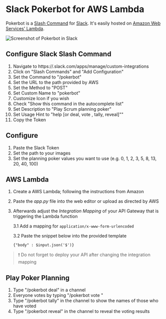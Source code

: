 # Slack Pokerbot for AWS Lambda

Pokerbot is a [Slash Command](https://api.slack.com/slash-commands) for [Slack](https://slack.com/). It's easily hosted on [Amazon Web Services' Lambda](https://aws.amazon.com/lambda/).

![Screenshot of Pokerbot in Slack](https://raw.githubusercontent.com/nateyolles/slack-pokerbot/master/images/screenshot.png)

## Configure Slack Slash Command

1. Navigate to https://<your-team-name>.slack.com/apps/manage/custom-integrations
2. Click on "Slash Commands" and "Add Configuration" 
3. Set the Command to "/pokerbot"
4. Set the URL to the path provided by AWS
5. Set the Method to "POST"
6. Set Custom Name to "pokerbot"
7. Customize Icon if you wish
8. Check "Show this command in the autocomplete list"
9. Set Description to "Play Scrum planning poker"
10. Set Usage Hint to "help [or deal, vote <number>, tally, reveal]""
11. Copy the Token

## Configure

1. Paste the Slack Token
2. Set the path to your images
3. Set the planning poker values you want to use (e.g. 0, 1, 2, 3, 5, 8, 13, 20, 40, 100)

## AWS Lambda

1. Create a AWS Lambda; following the instructions from Amazon
2. Paste the _app.py_ file into the web editor or upload as directed by AWS
3. Afterwards adjust the _Integration Mapping_ of your API Gateway that is triggering the Lambda function

    3.1 Add a mapping for `application/x-www-form-urlencoded`
    
    3.2 Paste the snippet below into the provided template
    ```
    {"body" : $input.json('$')}
    ```
> :exclamation: Do not forget to deploy your API after changing the integration mapping

## Play Poker Planning
1. Type "/pokerbot deal" in a channel
2. Everyone votes by typing "/pokerbot vote <your vote>"
3. Type "/pokerbot tally" in the channel to show the names of those who have voted
4. Type "/pokerbot reveal" in the channel to reveal the voting results
